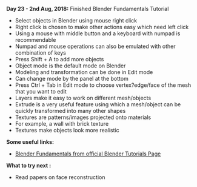 **Day 23 - 2nd Aug, 2018:** Finished Blender Fundamentals Tutorial        

* Select objects in Blender using mouse right click  
* Right click is chosen to make other actions easy which need left click  
* Using a mouse with middle button and a keyboard with numpad is recommendable  
* Numpad and mouse operations can also be emulated with other combination of keys  
* Press Shift + A to add more objects  
* Object mode is the default mode on Blender  
* Modeling and transformation can be done in Edit mode  
* Can change mode by the panel at the bottom  
* Press Ctrl + Tab in Edit mode to choose vertex?edge/face of the mesh that you want to edit  
* Layers make it easy to work on different mesh/objects  
* Extrude is a very useful feature using which a mesh/object can be quickly transformed into many other shapes  
* Textures are patterns/images projected onto materials  
* For example, a wall with brick texture  
* Textures make objects look more realistic  

**Some useful links:**
* [Blender Fundamentals from official Blender Tutorials Page](https://www.blender.org/support/tutorials/)

**What to try next :**   
* Read papers on face reconstruction  
